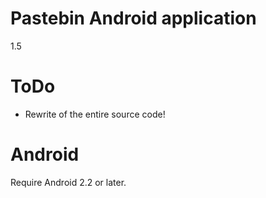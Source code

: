 # Pastebin Android application

1.5

# ToDo
* Rewrite of the entire source code!

# Android

Require Android 2.2 or later.
